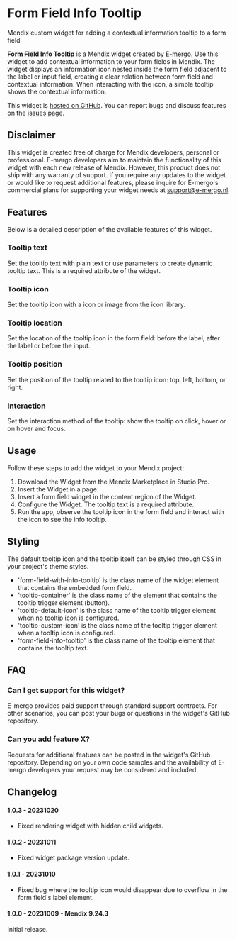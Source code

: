 # Form Field Info Tooltip

Mendix custom widget for adding a contextual information tooltip to a form field

**Form Field Info Tooltip** is a Mendix widget created by [E-mergo](https://www.e-mergo.nl). Use this widget to add
contextual information to your form fields in Mendix. The widget displays an information icon nested inside the form
field adjacent to the label or input field, creating a clear relation between form field and contextual information.
When interacting with the icon, a simple tooltip shows the contextual information.

This widget is [hosted on GitHub](https://github.com/e-mergo/mx-emergo-form-field-info-tooltip). You can report bugs and
discuss features on the [issues page](https://github.com/e-mergo/mx-emergo-form-field-info-tooltip/issues).

## Disclaimer

This widget is created free of charge for Mendix developers, personal or professional. E-mergo developers aim to
maintain the functionality of this widget with each new release of Mendix. However, this product does not ship with any
warranty of support. If you require any updates to the widget or would like to request additional features, please
inquire for E-mergo's commercial plans for supporting your widget needs at support@e-mergo.nl.

## Features

Below is a detailed description of the available features of this widget.

### Tooltip text

Set the tooltip text with plain text or use parameters to create dynamic tooltip text. This is a required attribute of
the widget.

### Tooltip icon

Set the tooltip icon with a icon or image from the icon library.

### Tooltip location

Set the location of the tooltip icon in the form field: before the label, after the label or before the input.

### Tooltip position

Set the position of the tooltip related to the tooltip icon: top, left, bottom, or right.

### Interaction

Set the interaction method of the tooltip: show the tooltip on click, hover or on hover and focus.

## Usage

Follow these steps to add the widget to your Mendix project:

1. Download the Widget from the Mendix Marketplace in Studio Pro.
2. Insert the Widget in a page.
3. Insert a form field widget in the content region of the Widget.
4. Configure the Widget. The tooltip text is a required attribute.
5. Run the app, observe the tooltip icon in the form field and interact with the icon to see the info tooltip.

## Styling

The default tooltip icon and the tooltip itself can be styled through CSS in your project's theme styles.

-   'form-field-with-info-tooltip' is the class name of the widget element that contains the embedded form field.
-   'tooltip-container' is the class name of the element that contains the tooltip trigger element (button).
-   'tooltip-default-icon' is the class name of the tooltip trigger element when no tooltip icon is configured.
-   'tooltip-custom-icon' is the class name of the tooltip trigger element when a tooltip icon is configured.
-   'form-field-info-tooltip' is the class name of the tooltip element that contains the tooltip text.

## FAQ

### Can I get support for this widget?

E-mergo provides paid support through standard support contracts. For other scenarios, you can post your bugs or
questions in the widget's GitHub repository.

### Can you add feature X?

Requests for additional features can be posted in the widget's GitHub repository. Depending on your own code samples and
the availability of E-mergo developers your request may be considered and included.

## Changelog

#### 1.0.3 - 20231020

-   Fixed rendering widget with hidden child widgets.

#### 1.0.2 - 20231011

-   Fixed widget package version update.

#### 1.0.1 - 20231010

-   Fixed bug where the tooltip icon would disappear due to overflow in the form field's label element.

#### 1.0.0 - 20231009 - Mendix 9.24.3

Initial release.
